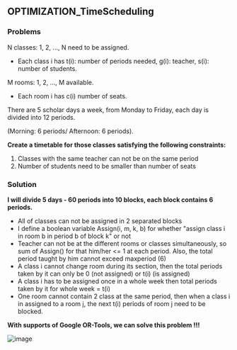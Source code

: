 ## OPTIMIZATION_TimeScheduling

### Problems
N classes: 1, 2, ..., N need to be assigned.
- Each class i has t(i): number of periods needed, g(i): teacher, s(i): number of students.

M rooms: 1, 2, ..., M available.
- Each room i has c(i) number of seats.

There are 5 scholar days a week, from Monday to Friday, each day is divided into 12 periods.

(Morning: 6 periods/ Afternoon: 6 periods).

**Create a timetable for those classes satisfying the following constraints:**
1. Classes with the same teacher can not be on the same period
2. Number of students need to be smaller than number of seats

### Solution
**I will divide 5 days - 60 periods into 10 blocks, each block contains 6 periods.**
- All of classes can not be assigned in 2 separated blocks
- I define a boolean variable Assign(i, m, k, b) for whether "assign class i in room b in period b of block k" or not
- Teacher can not be at the different rooms or classes simultaneously, so sum of Assign() for that him/her <= 1 at each period.
  Also, the total period taught by him cannot exceed maxperiod (6)
- A class i cannot change room during its section, then the total periods taken by it can only be 0 (not assigned) or t(i) (is assigned)
- A class i has to be assigned once in a whole week then total periods taken by it for whole week = t(i)
- One room cannot contain 2 class at the same period, then when a class i in assigned to a room j, the next t(i) periods of room j need to be blocked.

**With supports of Google OR-Tools, we can solve this problem !!!** 




![image](https://user-images.githubusercontent.com/87572445/208050998-5bb2fd17-6153-4970-a6e8-9d32532a0e98.png)

